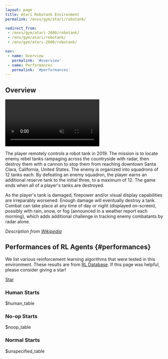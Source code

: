 ```yaml
---
layout: page
title: Atari Robotank Environment
permalink: /envs/gym/atari/robotank/

redirect_from:
 - /envs/gym/atari-2600/robotank/
 - /env/gym/atari/robotank/
 - /env/gym/atari-2600/robotank/

nav:
 - name: Overview
   permalink: '#overview'
 - name: Performances
   permalink: '#performances'
---
```



## Overview

<video autoplay muted loop controls>
  <source src="{{ 'assets/_pages/envs/gym/atari/robotank.mp4' | absolute_url }}" type="video/mp4">
</video>

The player remotely controls a robot tank in 2019. The mission is to locate enemy rebel tanks rampaging across the countryside with radar, then destroy them with a cannon to stop them from reaching downtown Santa Clara, California, United States. The enemy is organized into squadrons of 12 tanks each. By defeating an enemy squadron, the player earns an additional reserve tank to the initial three, to a maximum of 12. The game ends when all of a player's tanks are destroyed.

As the player's tank is damaged, firepower and/or visual display capabilities are irreparably worsened. Enough damage will eventually destroy a tank. Combat can take place at any time of day or night (displayed on-screen), possibly with rain, snow, or fog (announced in a weather report each morning), which adds additional challenge in tracking enemy combatants by radar alone.

*Description from [Wikipedia](https://en.wikipedia.org/wiki/Robot_Tank)*


## Performances of RL Agents {#performances}

We list various reinforcement learning algorithms that were tested in this environment. These results are from [RL Database](https://github.com/seungjaeryanlee/rldb). If this page was helpful, please consider giving a star!

<!-- Place this tag where you want the button to render. -->
<a class="github-button" href="https://github.com/seungjaeryanlee/rldb" data-icon="octicon-star" data-size="large" data-show-count="true" aria-label="Star seungjaeryanlee/rldb on GitHub">Star</a>
<!-- Place this tag in your head or just before your close body tag. -->
<script async defer src="https://buttons.github.io/buttons.js"></script>

### Human Starts

$human_table

### No-op Starts

$noop_table

### Normal Starts

$unspecified_table
